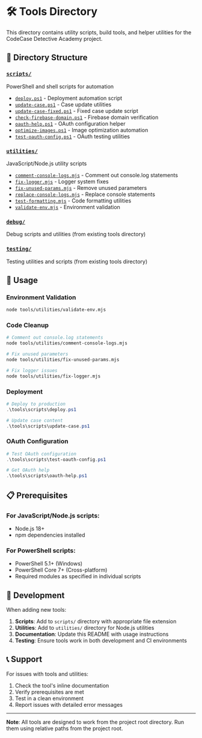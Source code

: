 # 🛠️ Tools Directory

This directory contains utility scripts, build tools, and helper utilities for the CodeCase Detective Academy project.

## 📁 Directory Structure

### [`scripts/`](./scripts/)
PowerShell and shell scripts for automation
- [`deploy.ps1`](./scripts/deploy.ps1) - Deployment automation script
- [`update-case.ps1`](./scripts/update-case.ps1) - Case update utilities
- [`update-case-fixed.ps1`](./scripts/update-case-fixed.ps1) - Fixed case update script
- [`check-firebase-domain.ps1`](./scripts/check-firebase-domain.ps1) - Firebase domain verification
- [`oauth-help.ps1`](./scripts/oauth-help.ps1) - OAuth configuration helper
- [`optimize-images.ps1`](./scripts/optimize-images.ps1) - Image optimization automation
- [`test-oauth-config.ps1`](./scripts/test-oauth-config.ps1) - OAuth testing utilities

### [`utilities/`](./utilities/)
JavaScript/Node.js utility scripts
- [`comment-console-logs.mjs`](./utilities/comment-console-logs.mjs) - Comment out console.log statements
- [`fix-logger.mjs`](./utilities/fix-logger.mjs) - Logger system fixes
- [`fix-unused-params.mjs`](./utilities/fix-unused-params.mjs) - Remove unused parameters
- [`replace-console-logs.mjs`](./utilities/replace-console-logs.mjs) - Replace console statements
- [`test-formatting.mjs`](./utilities/test-formatting.mjs) - Code formatting utilities
- [`validate-env.mjs`](./utilities/validate-env.mjs) - Environment validation

### [`debug/`](./debug/)
Debug scripts and utilities (from existing tools directory)

### [`testing/`](./testing/)
Testing utilities and scripts (from existing tools directory)

## 🚀 Usage

### Environment Validation
```bash
node tools/utilities/validate-env.mjs
```

### Code Cleanup
```bash
# Comment out console.log statements
node tools/utilities/comment-console-logs.mjs

# Fix unused parameters
node tools/utilities/fix-unused-params.mjs

# Fix logger issues
node tools/utilities/fix-logger.mjs
```

### Deployment
```powershell
# Deploy to production
.\tools\scripts\deploy.ps1

# Update case content
.\tools\scripts\update-case.ps1
```

### OAuth Configuration
```powershell
# Test OAuth configuration
.\tools\scripts\test-oauth-config.ps1

# Get OAuth help
.\tools\scripts\oauth-help.ps1
```

## 📋 Prerequisites

### For JavaScript/Node.js scripts:
- Node.js 18+
- npm dependencies installed

### For PowerShell scripts:
- PowerShell 5.1+ (Windows)
- PowerShell Core 7+ (Cross-platform)
- Required modules as specified in individual scripts

## 🔧 Development

When adding new tools:

1. **Scripts**: Add to `scripts/` directory with appropriate file extension
2. **Utilities**: Add to `utilities/` directory for Node.js utilities
3. **Documentation**: Update this README with usage instructions
4. **Testing**: Ensure tools work in both development and CI environments

## 📞 Support

For issues with tools and utilities:

1. Check the tool's inline documentation
2. Verify prerequisites are met
3. Test in a clean environment
4. Report issues with detailed error messages

---

**Note**: All tools are designed to work from the project root directory. Run them using relative paths from the project root.
